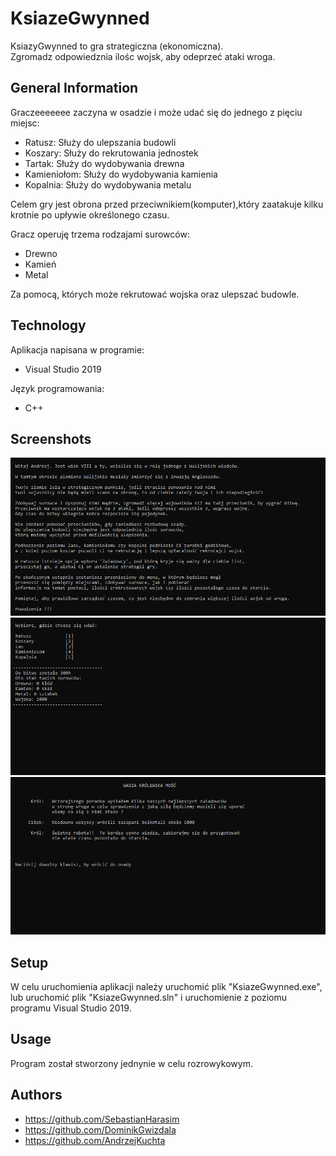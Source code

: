 # KsiazeGwynned
KsiazyGwynned to gra strategiczna (ekonomiczna).\
Zgromadz odpowiedznia ilośc wojsk, aby odeprzeć ataki wroga.

## General Information


Graczeeeeeee zaczyna w osadzie i może udać się do jednego z pięciu miejsc:
* Ratusz: Służy do ulepszania budowli
* Koszary: Służy do rekrutowania jednostek
* Tartak: Służy do wydobywania drewna
* Kamieniołom: Służy do wydobywania kamienia
* Kopalnia: Służy do wydobywania metalu

Celem gry jest obrona przed przeciwnikiem(komputer),który zaatakuje kilku krotnie po upływie określonego czasu.

Gracz operuję trzema rodzajami surowców:
* Drewno
* Kamień 
* Metal
 
Za pomocą, których może rekrutować wojska oraz ulepszać budowle.

## Technology 
 Aplikacja napisana w programie:
* Visual Studio 2019

 Język programowania:
* C++
## Screenshots
![scr1](screenshots/scr1.png)
![scr2](screenshots/scr2.png)
![scr3](screenshots/scr3.png)

## Setup
 W celu uruchomienia aplikacji należy uruchomić plik "KsiazeGwynned.exe",  
 lub uruchomić plik "KsiazeGwynned.sln" i uruchomienie z poziomu programu Visual Studio 2019.
 
## Usage
 Program został stworzony jednynie w celu rozrowykowym.  
 
## Authors
* https://github.com/SebastianHarasim
* https://github.com/DominikGwizdala
* https://github.com/AndrzejKuchta


